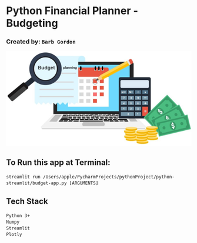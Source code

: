 # Python Financial Planner - Budgeting

### Created by: `Barb Gordon`

![Budgeting](./images/budget-icon.png)

## To Run this app at Terminal:

`streamlit run /Users/apple/PycharmProjects/pythonProject/python-streamlit/budget-app.py [ARGUMENTS]`

## Tech Stack

`Python 3+`<br>
`Numpy`<br>
`Streamlit`<br>
`Plotly`

